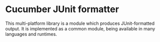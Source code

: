# Cucumber JUnit formatter

This multi-platform library is a module which produces JUnit-formatted output. It is implemented as a common module, being available in many languages and runtimes.